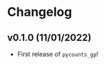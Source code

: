 # Changelog

<!--next-version-placeholder-->

## v0.1.0 (11/01/2022)

- First release of `pycounts_gp`!